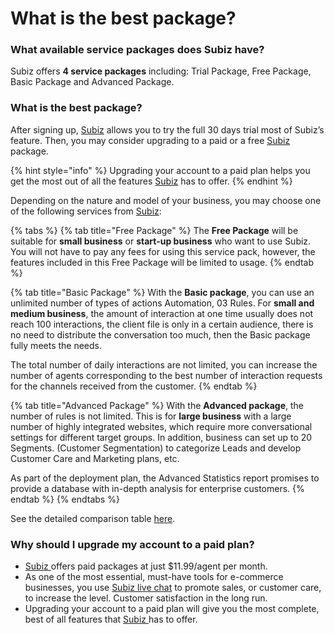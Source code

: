 # What is the best package?

### What available service packages does Subiz have?

Subiz offers **4 service packages** including: Trial Package, Free Package, Basic Package and Advanced Package.

### What is the best package?

After signing up, [Subiz](https://subiz.com/en%20) allows you to try the full 30 days trial most of Subiz’s feature. Then, you may consider upgrading to a paid or a free [Subiz ](https://subiz.com/en%20)package.

{% hint style="info" %}
Upgrading your account to a paid plan helps you get the most out of all the features [Subiz](https://subiz.com/en%20) has to offer.
{% endhint %}

Depending on the nature and model of your business, you may choose one of the following services from [Subiz](https://subiz.com/en%20):

{% tabs %}
{% tab title="Free Package" %}
The **Free Package** will be suitable for **small business** or **start-up business** who want to use Subiz. You will not have to pay any fees for using this service pack, however, the features included in this Free Package will be limited to usage.
{% endtab %}

{% tab title="Basic Package" %}
With the **Basic package**, you can use an unlimited number of types of actions Automation, 03 Rules. For **small and medium business**, the amount of interaction at one time usually does not reach 100 interactions, the client file is only in a certain audience, there is no need to distribute the conversation too much, then the Basic package fully meets the needs.

The total number of daily interactions are not limited, you can increase the number of agents corresponding to the best number of interaction requests for the channels received from the customer.
{% endtab %}

{% tab title="Advanced Package" %}
With the **Advanced package**, the number of rules is not limited. This is for **large business** with a large number of highly integrated websites, which require more conversational settings for different target groups. In addition, business can set up to 20 Segments. \(Customer Segmentation\) to categorize Leads and develop Customer Care and Marketing plans, etc.

As part of the deployment plan, the Advanced Statistics report promises to provide a database with in-depth analysis for enterprise customers.
{% endtab %}
{% endtabs %}

See the detailed comparison table [here](https://subiz.com/pricing.html).

### Why should I upgrade my account to a paid plan?

* [Subiz ](https://subiz.com/en%20)offers paid packages at just $11.99/agent per month.
* As one of the most essential, must-have tools for e-commerce businesses, you use [Subiz live chat](https://subiz.com/live-chat.html%20) to promote sales, or customer care, to increase the level. Customer satisfaction in the long run.
* Upgrading your account to a paid plan will give you the most complete, best of all features that [Subiz ](https://subiz.com/en%20)has to offer.



